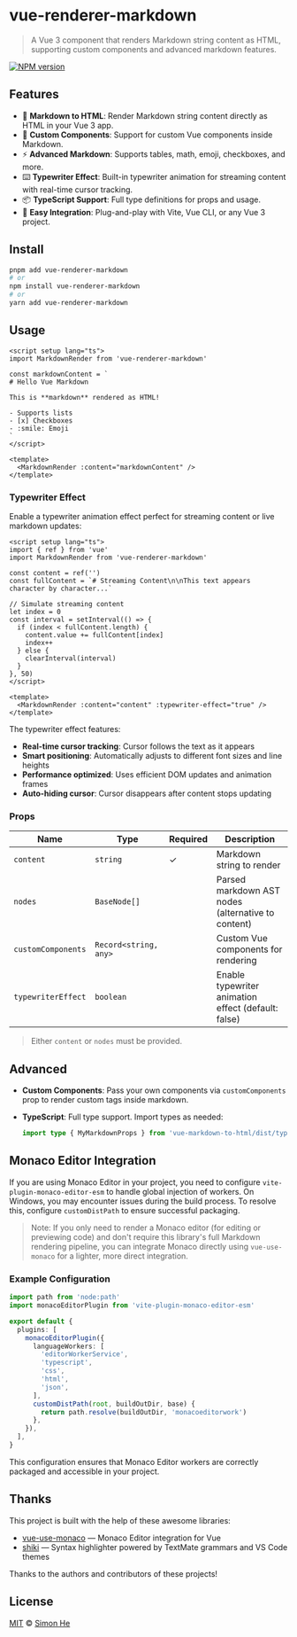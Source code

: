 # vue-renderer-markdown

> A Vue 3 component that renders Markdown string content as HTML, supporting custom components and advanced markdown features.

[![NPM version](https://img.shields.io/npm/v/vue-renderer-markdown?color=a1b858&label=)](https://www.npmjs.com/package/vue-renderer-markdown)

## Features

- 📝 **Markdown to HTML**: Render Markdown string content directly as HTML in your Vue 3 app.
- 🧩 **Custom Components**: Support for custom Vue components inside Markdown.
- ⚡ **Advanced Markdown**: Supports tables, math, emoji, checkboxes, and more.
- ⌨️ **Typewriter Effect**: Built-in typewriter animation for streaming content with real-time cursor tracking.
- 📦 **TypeScript Support**: Full type definitions for props and usage.
- 🔌 **Easy Integration**: Plug-and-play with Vite, Vue CLI, or any Vue 3 project.

## Install

```bash
pnpm add vue-renderer-markdown
# or
npm install vue-renderer-markdown
# or
yarn add vue-renderer-markdown
```

## Usage

```vue
<script setup lang="ts">
import MarkdownRender from 'vue-renderer-markdown'

const markdownContent = `
# Hello Vue Markdown

This is **markdown** rendered as HTML!

- Supports lists
- [x] Checkboxes
- :smile: Emoji
`
</script>

<template>
  <MarkdownRender :content="markdownContent" />
</template>
```

### Typewriter Effect

Enable a typewriter animation effect perfect for streaming content or live markdown updates:

```vue
<script setup lang="ts">
import { ref } from 'vue'
import MarkdownRender from 'vue-renderer-markdown'

const content = ref('')
const fullContent = `# Streaming Content\n\nThis text appears character by character...`

// Simulate streaming content
let index = 0
const interval = setInterval(() => {
  if (index < fullContent.length) {
    content.value += fullContent[index]
    index++
  } else {
    clearInterval(interval)
  }
}, 50)
</script>

<template>
  <MarkdownRender :content="content" :typewriter-effect="true" />
</template>
```

The typewriter effect features:

- **Real-time cursor tracking**: Cursor follows the text as it appears
- **Smart positioning**: Automatically adjusts to different font sizes and line heights
- **Performance optimized**: Uses efficient DOM updates and animation frames
- **Auto-hiding cursor**: Cursor disappears after content stops updating

### Props

| Name               | Type                  | Required | Description                                         |
| ------------------ | --------------------- | -------- | --------------------------------------------------- |
| `content`          | `string`              | ✓        | Markdown string to render                           |
| `nodes`            | `BaseNode[]`          |          | Parsed markdown AST nodes (alternative to content)  |
| `customComponents` | `Record<string, any>` |          | Custom Vue components for rendering                 |
| `typewriterEffect` | `boolean`             |          | Enable typewriter animation effect (default: false) |

> Either `content` or `nodes` must be provided.

## Advanced

- **Custom Components**:
  Pass your own components via `customComponents` prop to render custom tags inside markdown.

- **TypeScript**:
  Full type support. Import types as needed:
  ```ts
  import type { MyMarkdownProps } from 'vue-markdown-to-html/dist/types'
  ```

## Monaco Editor Integration

If you are using Monaco Editor in your project, you need to configure `vite-plugin-monaco-editor-esm` to handle global injection of workers. On Windows, you may encounter issues during the build process. To resolve this, configure `customDistPath` to ensure successful packaging.

> Note: If you only need to render a Monaco editor (for editing or previewing code) and don't require this library's full Markdown rendering pipeline, you can integrate Monaco directly using `vue-use-monaco` for a lighter, more direct integration.

### Example Configuration

```ts
import path from 'node:path'
import monacoEditorPlugin from 'vite-plugin-monaco-editor-esm'

export default {
  plugins: [
    monacoEditorPlugin({
      languageWorkers: [
        'editorWorkerService',
        'typescript',
        'css',
        'html',
        'json',
      ],
      customDistPath(root, buildOutDir, base) {
        return path.resolve(buildOutDir, 'monacoeditorwork')
      },
    }),
  ],
}
```

This configuration ensures that Monaco Editor workers are correctly packaged and accessible in your project.

## Thanks

This project is built with the help of these awesome libraries:

- [vue-use-monaco](https://github.com/vueuse/vue-use-monaco) — Monaco Editor integration for Vue
- [shiki](https://github.com/shikijs/shiki) — Syntax highlighter powered by TextMate grammars and VS Code themes

Thanks to the authors and contributors of these projects!

## License

[MIT](./LICENSE) © [Simon He](https://github.com/Simon-He95)
